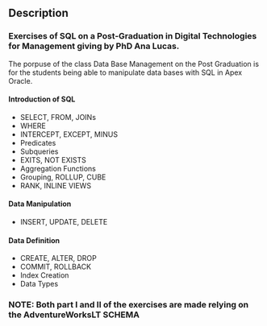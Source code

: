 ## Description
### Exercises of SQL on a Post-Graduation in Digital Technologies for Management giving by PhD Ana Lucas.

The porpuse of the class Data Base Management on the Post Graduation is for the students being able to manipulate data bases with SQL in Apex Oracle.

#### Introduction of SQL
- SELECT, FROM, JOINs
- WHERE
- INTERCEPT, EXCEPT, MINUS
- Predicates
- Subqueries
- EXITS, NOT EXISTS
- Aggregation Functions
- Grouping, ROLLUP, CUBE
- RANK, INLINE VIEWS

#### Data Manipulation
- INSERT, UPDATE, DELETE

#### Data Definition
- CREATE, ALTER, DROP
- COMMIT, ROLLBACK
- Index Creation
- Data Types

### NOTE: Both part I and II of the exercises are made relying on the AdventureWorksLT SCHEMA
